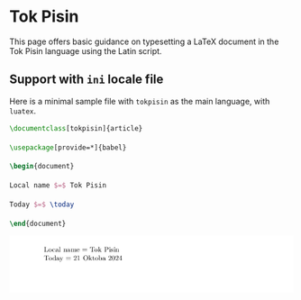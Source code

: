 # Tok Pisin

This page offers basic guidance on typesetting a LaTeX document in the
Tok Pisin language using the Latin script.

## Support with `ini` locale file

Here is a minimal sample file with `tokpisin` as the main language, with `luatex`.

```tex
\documentclass[tokpisin]{article}

\usepackage[provide=*]{babel}

\begin{document}

Local name $=$ Tok Pisin

Today $=$ \today

\end{document}
```

![](../media/locale-tokpisin.png)